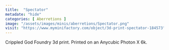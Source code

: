 ```yaml
---
title:  "Spectator"
metadate: "hide"
categories: [ Aberretions ]
image: "/assets/images/minis/aberretions/Spectator.png"
visit: "https://www.myminifactory.com/object/3d-print-spectator-184573"
---
```

Crippled God Foundry 3d print. Printed on an Anycubic Photon X 6k.